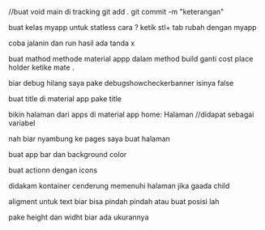 //buat void main
di tracking git add .
git commit -m
"keterangan"

buat kelas myapp untuk statless
cara ?
ketik stl+ tab
rubah dengan myapp

coba jalanin dan run hasil ada tanda x

buat mathod methode material appp
dalam method build ganti cost place holder ketike mate .

biar debug hilang saya pake debugshowcheckerbanner isinya false

buat title di material app pake title

bikin halaman dari apps di material app
home: Halaman //didapat sebagai variabel

nah biar nyambung ke pages saya buat halaman

buat app bar dan background color

buat actionn dengan icons

didakam kontainer cenderung memenuhi halaman jika gaada child

aligment untuk text biar bisa pindah pindah atau buat posisi lah

pake height dan widht biar ada ukurannya
